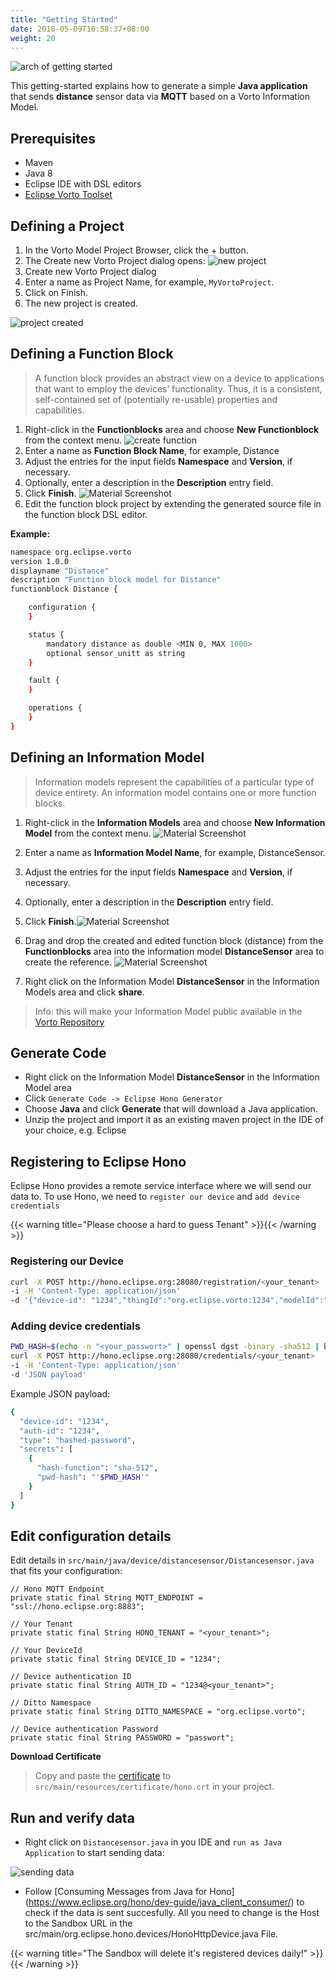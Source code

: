 ```yaml
---
title: "Getting Started"
date: 2018-05-09T10:58:37+08:00
weight: 20
---
```

![arch of getting started](/images/getting-started-ar2.png)

This getting-started explains how to generate a simple **Java application** that sends **distance** sensor data via **MQTT** based on a Vorto Information Model.

## Prerequisites
* Maven
* Java 8
* Eclipse IDE with DSL editors
* [Eclipse Vorto Toolset](http://marketplace.eclipse.org/content/vorto-toolset)

## Defining a Project
1. In the Vorto Model Project Browser, click the + button.
2. The Create new Vorto Project dialog opens:
![new project](/images/tutorials/getting_started/vorto_create_new_vorto_project_dialog.png)
3. Create new Vorto Project dialog
4. Enter a name as Project Name, for example, `MyVortoProject`.
5. Click on Finish.
6. The new project is created.

![project created](/images/tutorials/getting_started/vorto_new_vorto_project_created.png)

## Defining a Function Block
> A function block provides an abstract view on a device to applications that want to employ the devices’ functionality. Thus, it is a consistent, self-contained set of (potentially re-usable) properties and capabilities.

1. Right-click in the **Functionblocks** area and choose **New Functionblock** from the context menu.
![create function](/images/tutorials/getting_started/m2m_tc_create_function_block_designer_dialog_2.png)
2. Enter a name as **Function Block Name**, for example, Distance
3. Adjust the entries for the input fields **Namespace** and **Version**, if necessary.
4. Optionally, enter a description in the **Description** entry field.
5. Click **Finish**. ![Material Screenshot](/images/tutorials/getting_started/m2m_tc_create_function_block_generated_source_1.png)
6. Edit the function block project by extending the generated source file in the function block DSL editor.

**Example:**
```sh
namespace org.eclipse.vorto
version 1.0.0
displayname "Distance"
description "Function block model for Distance"
functionblock Distance {

	configuration {
	}

	status {
		mandatory distance as double <MIN 0, MAX 1000>
		optional sensor_unitt as string
	}

	fault {
	}

	operations {
	}
}
```
## Defining an Information Model
> Information models represent the capabilities of a particular type of device entirety. An information model contains one or more function blocks.

1. Right-click in the **Information Models** area and choose **New Information Model** from the context menu.
![Material Screenshot](/images/tutorials/getting_started/m2m_tc_create_information_model_dialog.png)
2. Enter a name as **Information Model Name**, for example, DistanceSensor.
3. Adjust the entries for the input fields **Namespace** and **Version**, if necessary.
4. Optionally, enter a description in the **Description** entry field.
5. Click **Finish**.![Material Screenshot](/images/tutorials/getting_started/m2m_tc_information_model_dsl_editor.png)
6. Drag and drop the created and edited function block (distance) from the **Functionblocks** area into the information model **DistanceSensor** area to create the reference. ![Material Screenshot](/images/tutorials/getting_started/m2m_tc_drag_drop_function_block_to_information_model.png)

7. Right click on the Information Model **DistanceSensor** in the Information Models area and click **share**.

>	Info: this will make your Information Model public available in the [Vorto Repository](http://vorto.eclipse.org/)

## Generate Code
- Right click on the Information Model **DistanceSensor** in the Information Model area
- Click `Generate Code -> Eclipse Hono Generator`
- Choose **Java** and click **Generate** that will download a Java application.
- Unzip the project and import it as an existing maven project in the IDE of your choice, e.g. Eclipse

## Registering to Eclipse Hono
Eclipse Hono provides a remote service interface where we will send our data to. To use Hono, we need to `register our device` and `add device credentials`

{{< warning title="Please choose a hard to guess Tenant" >}}{{< /warning >}}

### Registering our Device

```sh
curl -X POST http://hono.eclipse.org:28080/registration/<your_tenant>
-i -H 'Content-Type: application/json'
-d '{"device-id": "1234","thingId":"org.eclipse.vorto:1234","modelId":"org.eclipse.vorto.informationmodels.DistanceSensor:1.0.0"}'
```

### Adding device credentials
```sh
PWD_HASH=$(echo -n "<your_passwort>" | openssl dgst -binary -sha512 | base64 | tr -d '\n') 
curl -X POST http://hono.eclipse.org:28080/credentials/<your_tenant>
-i -H 'Content-Type: application/json'
-d 'JSON payload' 
```

Example JSON payload:
```sh
{
  "device-id": "1234",
  "auth-id": "1234",
  "type": "hashed-password",
  "secrets": [
    {
      "hash-function": "sha-512",
      "pwd-hash": "'$PWD_HASH'"
    }
  ]
}
```

## Edit configuration details
Edit details in `src/main/java/device/distancesensor/Distancesensor.java` that fits your configuration:

	// Hono MQTT Endpoint
	private static final String MQTT_ENDPOINT = "ssl://hono.eclipse.org:8883";

	// Your Tenant
	private static final String HONO_TENANT = "<your_tenant>";

	// Your DeviceId
	private static final String DEVICE_ID = "1234";
	
	// Device authentication ID
	private static final String AUTH_ID = "1234@<your_tenant>";
	
	// Ditto Namespace
	private static final String DITTO_NAMESPACE = "org.eclipse.vorto";

	// Device authentication Password
	private static final String PASSWORD = "passwort";

**Download Certificate**

> Copy and paste the [certificate](https://letsencrypt.org/certs/lets-encrypt-x3-cross-signed.pem.txt) to `src/main/resources/certificate/hono.crt` in your project.

## Run and verify data
- Right click on `Distancesensor.java` in you IDE and `run as Java Application` to start sending data:

![sending data](/images/run_java.PNG)


- Follow [Consuming Messages from Java for Hono] (https://www.eclipse.org/hono/dev-guide/java_client_consumer/) to check if the data is sent succesfully.
All you need to change is the Host to the Sandbox URL in the src/main/org.eclipse.hono.devices/HonoHttpDevice.java File.

{{< warning title="The Sandbox will delete it's registered devices daily!" >}}{{< /warning >}}